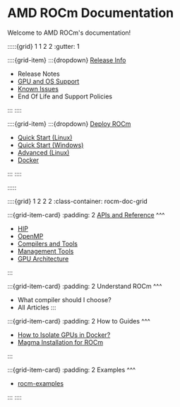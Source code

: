 # AMD ROCm Documentation

Welcome to AMD ROCm's documentation!

:::::{grid} 1 1 2 2
:gutter: 1

::::{grid-item}
:::{dropdown} [Release Info](release)

- Release Notes
- [GPU and OS Support](gpu_os_support)
- [Known Issues](https://github.com/RadeonOpenCompute/ROCm/labels/Verified%20Issue)
- End Of Life and Support Policies

:::
::::

::::{grid-item}
:::{dropdown} [Deploy ROCm](deploy)

- [Quick Start (Linux)](quick_start)
- [Quick Start (Windows)](hip_sdk_install_win/hip_sdk_install_win)
- [Advanced (Linux)](deploy/advanced)
- [Docker](deploy/docker)

:::
::::

:::::

::::{grid} 1 2 2 2
:class-container: rocm-doc-grid

:::{grid-item-card}
:padding: 2
[APIs and Reference](https://example.com)
^^^

- [HIP](reference/hip)
- [OpenMP](reference/openmp/openmp)
- [Compilers and Tools](reference/compilers)
- [Management Tools](reference/tools)
- [GPU Architecture](reference/gpu_arch)

:::

:::{grid-item-card}
:padding: 2
Understand ROCm
^^^

- What compiler should I choose?
- All Articles
:::

:::{grid-item-card}
:padding: 2
How to Guides
^^^

- [How to Isolate GPUs in Docker?](how_to/docker_gpu_isolation)
- [Magma Installation for ROCm](how_to/magma_install/magma_install)

:::

:::{grid-item-card}
:padding: 2
Examples
^^^

- [rocm-examples](https://github.com/amd/rocm-examples)

:::
::::
